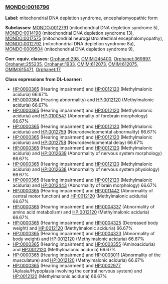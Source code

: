 
### [MONDO:0016796](http://purl.obolibrary.org/obo/MONDO_0016796)
**Label:** mitochondrial DNA depletion syndrome, encephalomyopathic form

**Subclasses:** [MONDO:0012791](http://purl.obolibrary.org/obo/MONDO_0012791) (mitochondrial DNA depletion syndrome 5), [MONDO:0014198](http://purl.obolibrary.org/obo/MONDO_0014198) (mitochondrial DNA depletion syndrome 13), [MONDO:0017575](http://purl.obolibrary.org/obo/MONDO_0017575) (mitochondrial neurogastrointestinal encephalomyopathy), [MONDO:0012792](http://purl.obolibrary.org/obo/MONDO_0012792) (mitochondrial DNA depletion syndrome 8a), [MONDO:0009504](http://purl.obolibrary.org/obo/MONDO_0009504) (mitochondrial DNA depletion syndrome 9), 

**Corr. equiv. classes:** [Orphanet:298](http://www.orpha.net/ORDO/Orphanet_298), [OMIM:245400](http://purl.obolibrary.org/obo/OMIM_245400), [Orphanet:369897](http://www.orpha.net/ORDO/Orphanet_369897), [Orphanet:255235](http://www.orpha.net/ORDO/Orphanet_255235), [Orphanet:1933](http://www.orpha.net/ORDO/Orphanet_1933), [OMIM:612073](http://purl.obolibrary.org/obo/OMIM_612073), [OMIM:612075](http://purl.obolibrary.org/obo/OMIM_612075), [OMIM:615471](http://purl.obolibrary.org/obo/OMIM_615471), [Orphanet:17](http://www.orpha.net/ORDO/Orphanet_17), 

**Class expressions from DL-Learner:**

- [HP:0000365](http://purl.obolibrary.org/obo/HP_0000365) (Hearing impairment) and [HP:0012120](http://purl.obolibrary.org/obo/HP_0012120) (Methylmalonic aciduria) 66.67%
- [HP:0000364](http://purl.obolibrary.org/obo/HP_0000364) (Hearing abnormality) and [HP:0012120](http://purl.obolibrary.org/obo/HP_0012120) (Methylmalonic aciduria) 66.67%
- [HP:0000365](http://purl.obolibrary.org/obo/HP_0000365) (Hearing impairment) and [HP:0012120](http://purl.obolibrary.org/obo/HP_0012120) (Methylmalonic aciduria) and [HP:0100547](http://purl.obolibrary.org/obo/HP_0100547) (Abnormality of forebrain morphology) 66.67%
- [HP:0000365](http://purl.obolibrary.org/obo/HP_0000365) (Hearing impairment) and [HP:0012120](http://purl.obolibrary.org/obo/HP_0012120) (Methylmalonic aciduria) and [HP:0012759](http://purl.obolibrary.org/obo/HP_0012759) (Neurodevelopmental abnormality) 66.67%
- [HP:0000365](http://purl.obolibrary.org/obo/HP_0000365) (Hearing impairment) and [HP:0012120](http://purl.obolibrary.org/obo/HP_0012120) (Methylmalonic aciduria) and [HP:0012758](http://purl.obolibrary.org/obo/HP_0012758) (Neurodevelopmental delay) 66.67%
- [HP:0000365](http://purl.obolibrary.org/obo/HP_0000365) (Hearing impairment) and [HP:0012120](http://purl.obolibrary.org/obo/HP_0012120) (Methylmalonic aciduria) and [HP:0012639](http://purl.obolibrary.org/obo/HP_0012639) (Abnormality of nervous system morphology) 66.67%
- [HP:0000365](http://purl.obolibrary.org/obo/HP_0000365) (Hearing impairment) and [HP:0012120](http://purl.obolibrary.org/obo/HP_0012120) (Methylmalonic aciduria) and [HP:0012638](http://purl.obolibrary.org/obo/HP_0012638) (Abnormality of nervous system physiology) 66.67%
- [HP:0000365](http://purl.obolibrary.org/obo/HP_0000365) (Hearing impairment) and [HP:0012120](http://purl.obolibrary.org/obo/HP_0012120) (Methylmalonic aciduria) and [HP:0012443](http://purl.obolibrary.org/obo/HP_0012443) (Abnormality of brain morphology) 66.67%
- [HP:0000365](http://purl.obolibrary.org/obo/HP_0000365) (Hearing impairment) and [HP:0011442](http://purl.obolibrary.org/obo/HP_0011442) (Abnormality of central motor function) and [HP:0012120](http://purl.obolibrary.org/obo/HP_0012120) (Methylmalonic aciduria) 66.67%
- [HP:0000365](http://purl.obolibrary.org/obo/HP_0000365) (Hearing impairment) and [HP:0004337](http://purl.obolibrary.org/obo/HP_0004337) (Abnormality of amino acid metabolism) and [HP:0012120](http://purl.obolibrary.org/obo/HP_0012120) (Methylmalonic aciduria) 66.67%
- [HP:0000365](http://purl.obolibrary.org/obo/HP_0000365) (Hearing impairment) and [HP:0004325](http://purl.obolibrary.org/obo/HP_0004325) (Decreased body weight) and [HP:0012120](http://purl.obolibrary.org/obo/HP_0012120) (Methylmalonic aciduria) 66.67%
- [HP:0000365](http://purl.obolibrary.org/obo/HP_0000365) (Hearing impairment) and [HP:0004323](http://purl.obolibrary.org/obo/HP_0004323) (Abnormality of body weight) and [HP:0012120](http://purl.obolibrary.org/obo/HP_0012120) (Methylmalonic aciduria) 66.67%
- [HP:0000365](http://purl.obolibrary.org/obo/HP_0000365) (Hearing impairment) and [HP:0003355](http://purl.obolibrary.org/obo/HP_0003355) (Aminoaciduria) and [HP:0012120](http://purl.obolibrary.org/obo/HP_0012120) (Methylmalonic aciduria) 66.67%
- [HP:0000365](http://purl.obolibrary.org/obo/HP_0000365) (Hearing impairment) and [HP:0003011](http://purl.obolibrary.org/obo/HP_0003011) (Abnormality of the musculature) and [HP:0012120](http://purl.obolibrary.org/obo/HP_0012120) (Methylmalonic aciduria) 66.67%
- [HP:0000365](http://purl.obolibrary.org/obo/HP_0000365) (Hearing impairment) and [HP:0002977](http://purl.obolibrary.org/obo/HP_0002977) (Aplasia/Hypoplasia involving the central nervous system) and [HP:0012120](http://purl.obolibrary.org/obo/HP_0012120) (Methylmalonic aciduria) 66.67%


